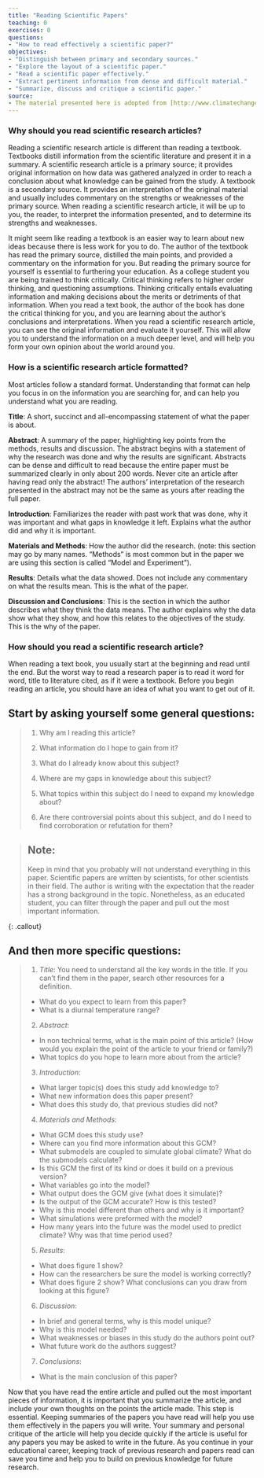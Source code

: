 ```yaml
---
title: "Reading Scientific Papers"
teaching: 0
exercises: 0
questions:
- "How to read effectively a scientific paper?"
objectives:
- "Distinguish between primary and secondary sources."
- "Explore the layout of a scientific paper."
- "Read a scientific paper effectively."
- "Extract pertinent information from dense and difficult material."
- "Summarize, discuss and critique a scientific paper."
source:
- The material presented here is adopted from [http://www.climatechangecourse.org/Assign/Exer2.htm](http://www.climatechangecourse.org/Assign/Exer2.htm)
---
```


### Why should you read scientific research articles?
Reading a scientific research article is different than reading a textbook. Textbooks distill information from the scientific literature and present it in a summary. A scientific research article is a primary source; it provides original information on how data was gathered analyzed in order to reach a conclusion about what knowledge can be gained from the study. A textbook is a secondary source. It provides an interpretation of the original material and usually includes commentary on the strengths or weaknesses of the primary source. When reading a scientific research article, it will be up to you, the reader, to interpret the information presented, and to determine its strengths and weaknesses.

It might seem like reading a textbook is an easier way to learn about new ideas because there is less work for you to do. The author of the textbook has read the primary source, distilled the main points, and provided a commentary on the information for you. But reading the primary source for yourself is essential to furthering your education. As a college student you are being trained to think critically. Critical thinking refers to higher order thinking, and questioning assumptions. Thinking critically entails evaluating information and making decisions about the merits or detriments of that information. When you read a text book, the author of the book has done the critical thinking for you, and you are learning about the author’s conclusions and interpretations. When you read a scientific research article, you can see the original information and evaluate it yourself. This will allow you to understand the information on a much deeper level, and will help you form your own opinion about the world around you.

### How is a scientific research article formatted?
Most articles follow a standard format. Understanding that format can help you focus in on the information you are searching for, and can help you understand what you are reading.

**Title**: A short, succinct and all-encompassing statement of what the paper is about.

**Abstract**: A summary of the paper, highlighting key points from the methods, results and discussion. The abstract begins with a statement of why the research was done and why the results are significant. Abstracts can be dense and difficult to read because the entire paper must be summarized clearly in only about 200 words. Never cite an article after having read only the abstract! The authors’ interpretation of the research presented in the abstract may not be the same as yours after reading the full paper.

**Introduction**: Familiarizes the reader with past work that was done, why it was important and what gaps in knowledge it left. Explains what the author did and why it is important.

**Materials and Methods**: How the author did the research. (note: this section may go by many names. “Methods” is most common but in the paper we are using this section is called “Model and Experiment”).

**Results**: Details what the data showed. Does not include any commentary on what the results mean. This is the what of the paper.

**Discussion and Conclusions**: This is the section in which the author describes what they think the data means. The author explains why the data show what they show, and how this relates to the objectives of the study. This is the why of the paper.

### How should you read a scientific research article?
When reading a text book, you usually start at the beginning and read until the end. But the worst way to read a research paper is to read it word for word, title to literature cited, as if it were a textbook. Before you begin reading an article, you should have an idea of what you want to get out of it.

## Start by asking yourself some general questions:
>
> 1) Why am I reading this article?
>
> 2) What information do I hope to gain from it?
>
> 3) What do I already know about this subject?
> 
> 4) Where are my gaps in knowledge about this subject?
> 
> 5) What topics within this subject do I need to expand my knowledge about?
> 
> 6) Are there controversial points about this subject, and do I need to find corroboration or refutation for them?
 
> ## Note: 
> 
> Keep in mind that you probably will not understand everything in this paper. Scientific papers are written by scientists, for other scientists in their field. The author is writing with the expectation that the reader has a strong background in the topic. Nonetheless, as an educated student, you can filter through the paper and pull out the most important information.
>
{: .callout}


## And then more specific questions:
>
> 1) *Title*: You need to understand all the key words in the title. If you can’t find them in the paper, search other resources for a definition.
> - What do you expect to learn from this paper?
> - What is a diurnal temperature range?<br>
>
> 2) *Abstract*:
> - In non technical terms, what is the main point of this article? (How would you explain the point of the article to your friend or family?)
> - What topics do you hope to learn more about from the article?
>
> 3) *Introduction*:
> - What larger topic(s) does this study add knowledge to?
> - What new information does this paper present?
> - What does this study do, that previous studies did not?
>
> 4) *Materials and Methods*:
> - What GCM does this study use?
> - Where can you find more information about this GCM?
> - What submodels are coupled to simulate global climate? What do the submodels calculate?
> - Is this GCM the first of its kind or does it build on a previous version?
> - What variables go into the model?
> - What output does the GCM give (what does it simulate)?
> - Is the output of the GCM accurate? How is this tested?
> - Why is this model different than others and why is it important?
> - What simulations were preformed with the model?
> - How many years into the future was the model used to predict climate? Why was that time period used?
>
> 5) *Results*:
> - What does figure 1 show?
> - How can the researchers be sure the model is working correctly?
> - What does figure 2 show? What conclusions can you draw from looking at this figure?
>
> 6) *Discussion*:
> - In brief and general terms, why is this model unique?
> - Why is this model needed?
> - What weaknesses or biases in this study do the authors point out?
> - What future work do the authors suggest?
>
> 7) *Conclusions*:
> - What is the main conclusion of this paper?
>
Now that you have read the entire article and pulled out the most important pieces of information, it is important that you summarize the article, and include your own thoughts on the points the article made. This step is essential. Keeping summaries of the papers you have read will help you use them effectively in the papers you will write. Your summary and personal critique of the article will help you decide quickly if the article is useful for any papers you may be asked to write in the future. As you continue in your educational career, keeping track of previous research and papers read can save you time and help you to build on previous knowledge for future research. 
